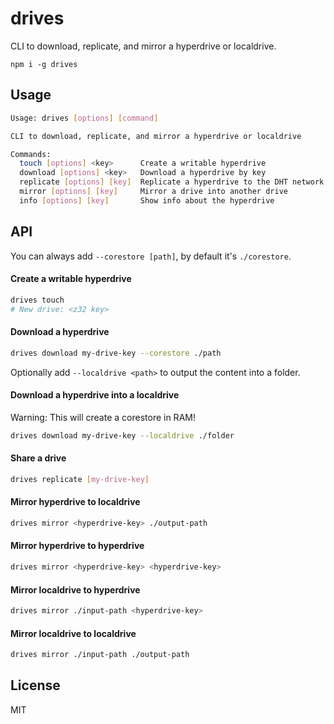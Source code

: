 # drives

CLI to download, replicate, and mirror a hyperdrive or localdrive.

```
npm i -g drives
```

## Usage
```bash
Usage: drives [options] [command]

CLI to download, replicate, and mirror a hyperdrive or localdrive

Commands:
  touch [options] <key>      Create a writable hyperdrive
  download [options] <key>   Download a hyperdrive by key
  replicate [options] [key]  Replicate a hyperdrive to the DHT network
  mirror [options] [key]     Mirror a drive into another drive
  info [options] [key]       Show info about the hyperdrive
```

## API
You can always add `--corestore [path]`, by default it's `./corestore`.

#### Create a writable hyperdrive
```bash
drives touch
# New drive: <z32 key>
```

#### Download a hyperdrive
```bash
drives download my-drive-key --corestore ./path
```

Optionally add `--localdrive <path>` to output the content into a folder.

#### Download a hyperdrive into a localdrive
Warning: This will create a corestore in RAM!

```bash
drives download my-drive-key --localdrive ./folder
```

#### Share a drive
```bash
drives replicate [my-drive-key]
```

#### Mirror hyperdrive to localdrive
```bash
drives mirror <hyperdrive-key> ./output-path
```

#### Mirror hyperdrive to hyperdrive
```bash
drives mirror <hyperdrive-key> <hyperdrive-key>
```

#### Mirror localdrive to hyperdrive
```bash
drives mirror ./input-path <hyperdrive-key>
```

#### Mirror localdrive to localdrive
```bash
drives mirror ./input-path ./output-path
```

## License
MIT
